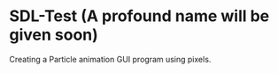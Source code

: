 # SDL-Test (A profound name will be given soon)

Creating a Particle animation GUI program using pixels.
